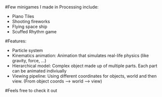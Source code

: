 #Few minigames I made in Processing include:
 - Piano Tiles
 - Shooting fireworks
 - Flying space ship
 - Scuffed Rhythm game
 
#Features:
 - Particle system
 - Kinematics animation: Animation that simulates real-life physics (like gravity, force, ...)
 - Hierarchical model: Complex object made up of multiple parts. Each part can be animated indiviually
 - Viewing pipeline: Using different coordinates for objects, world and then view. (From object coords --> world --> view) 
 
#Feels free to check it out
